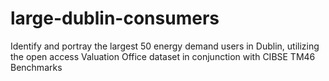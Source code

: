 # large-dublin-consumers
Identify and portray the largest 50 energy demand users in Dublin, utilizing the open access Valuation Office dataset in conjunction with CIBSE TM46 Benchmarks
